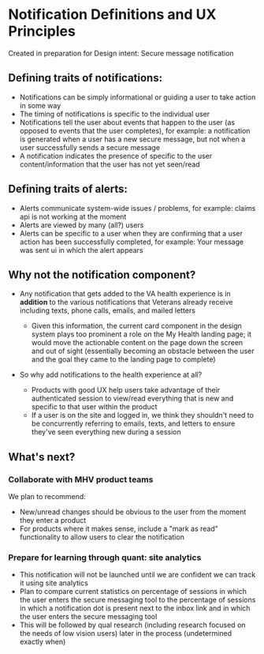 # Notification Definitions and UX Principles
Created in preparation for Design intent: Secure message notification

## Defining traits of notifications:
- Notifications can be simply informational or guiding a user to take action in some way
- The timing of notifications is specific to the individual user
- Notifications tell the user about events that happen to the user (as opposed to events that the user completes), for example: a notification is generated when a user has a new secure message, but not when a user successfully sends a secure message
- A notification indicates the presence of specific to the user content/information that the user has not yet seen/read

## Defining traits of alerts:
- Alerts communicate system-wide issues / problems, for example: claims api is not working at the moment
- Alerts are viewed by many (all?) users
- Alerts can be specific to a user when they are confirming that a user action has been successfully completed, for example: Your message was sent  ui in which the alert appears

## Why not the notification component?
- Any notification that gets added to the VA health experience is in **addition** to the various notifications that Veterans already receive including texts, phone calls, emails, and mailed letters
  - Given this information, the current card component in the design system plays too prominent a role on the My Health landing page; it would move the actionable content on the page down the screen and out of sight (essentially becoming an obstacle between the user and the goal they came to the landing page to complete)
 
- So why add notifications to the health experience at all?
  - Products with good UX help users take advantage of their authenticated session to view/read everything that is new and specific to that user within the product
  - If a user is on the site and logged in, we think they shouldn't need to be concurrently referring to emails, texts, and letters to ensure they've seen everything new during a session

## What's next?

### Collaborate with MHV product teams 

We plan to recommend:
- New/unread changes should be obvious to the user from the moment they enter a product
- For products where it makes sense, include a "mark as read" functionality to allow users to clear the notification

### Prepare for learning through quant: site analytics
- This notification will not be launched until we are confident we can track it using site analytics
- Plan to compare current statistics on percentage of sessions in which the user enters the secure messaging tool to the percentage of sessions in which a notification dot is present next to the inbox link and in which the user enters the secure messaging tool
- This will be followed by qual research (including research focused on the needs of low vision users) later in the process (undetermined exactly when)
